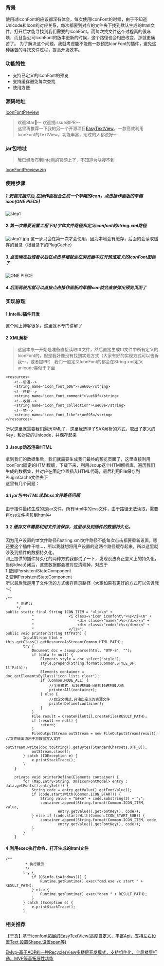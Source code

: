 ### 背景
使用过IconFont的应该都深有体会，每次使用IconFont的时候，由于不知道Unicode和Icon的对应关系，每次都要到对应的文件夹下找到默认生成的html文件，打开后才能寻找到我们需要的IconFont。而每次找文件这个过程真的很麻烦，而且当公司IconFont的版本更新的时候，这个路径也会相应改变，那就更痛苦了。
为了解决这个问题，我就考虑能不能做一款预览IconFont的插件，避免这种痛苦的寻找文件过程，提高开发效率。
### 功能特性
* 支持已定义的IconFont的预览  
* 支持缓存避免每次查找  
* 使用方便
### 源码地址
[IconFontPreview](https://github.com/DrownCoder/IconFontPreview)
>欢迎Star👏～
>欢迎提issue和PR～  
这里再推荐一下我的另一个开源项目[EasyTextView](https://github.com/DrownCoder/EasyTextView)，一款高效利用IconFont的TextView，功能丰富，用过的人都说好～
### jar包地址
>我已经发布到Intellij的官网上了，不知道为啥搜不到

[IconFontPreview.zip](https://github.com/DrownCoder/IconFontPreview/blob/master/IconFontPreview.zip)
### 使用步骤
##### 1.安装完插件后,在操作面板会生成一个草帽的Icon，点击操作面版的草帽icon(ONE PIECE)
![step1](https://upload-images.jianshu.io/upload_images/7866586-94afdf6f1cc117ae.png?imageMogr2/auto-orient/strip%7CimageView2/2/w/1240)
##### 2.第一次需要设置工程下ttf字体文件路径和定义iconfont的string.xml路径
![step2.jpg](https://upload-images.jianshu.io/upload_images/7866586-0ba179c2588835f6.jpg?imageMogr2/auto-orient/strip%7CimageView2/2/w/1240)
这一步只会在第一次才会使用，因为本地会有缓存，后面的会读取缓存的目录（根目录下的PlugCache）
##### 3.点击确定后或者以后在点击草帽就会在浏览器中打开预览定义的IconFont图标了
![ONE PIECE](https://upload-images.jianshu.io/upload_images/7866586-b58b9e8dd4578db1.png?imageMogr2/auto-orient/strip%7CimageView2/2/w/1240)
##### 4.后面再使用就可以直接点击操作面板的草帽Icon就会直接弹出预览页面了
### 实现原理
#### 1.IntelliJ插件开发
这个网上博客很多，这里就不专门讲解了
#### 2.XML解析
>这里本来一开始是准备直接读取ttf文件，然后直接生成ttf文件中所有定义的IconFont的，但是我好像没有找到实现方式（大家有好的实现方式可以告诉我～，或者提PR）
我们一般定义IconFont的都会在String.xml定义unicode类似于下面
```
<resources>
    <!--后退-->
    <string name="icon_font_606">\ue606</string>
    <!--评论-->
    <string name="icon_font_comment">\ue68f</string>
    <!--收藏-->
    <string name="icon_font_collection">\ue68e</string>
    <!--赞-->
    <string name="icon_font_like">\ue695</string>
</resources>
```
所以这里就需要我们遍历XML了，这里我选择了SAX解析的方式，取出了定义的Key，和对应的Unicode，并保存起来
#### 3.Jsoup动态渲染HTML
拿到我们的数据集后，我们就需要生成我们最终的预览页面了，这里直接利用IconFont固定的HTMl模版，下载下来，利用Jsoup这个HTMl解析库，遍历我们生成的数据集，并对应在固定位置插入HTML代码，最后利用File保存到PluginCache文件夹下  
这里有几个问题：
##### 3.1 jar包中HTML读取css文件路径问题
由于插件最终生成的是jar文件，所有html中的css文件，由于路径无法读取，需要将css文件拷贝到html中
##### 3.2 缓存文件需要利用文件流保存，这里涉及到插件的数据持久化。
因为用户设置的ttf文件路径和string.xml文件路径不能每次点击都要重新设置，哪还要这个插件干啥...，所以我就想将用户设置的这两个路径缓存起来，所以这里就涉及到插件的数据持久化。  
网上提供的插件持久化的两种方式我都试了一下，发现没法真正意义上的持久化，当你idea关闭后，这些数据都会被对应清理掉，对应于  
1.使用PersistentStateComponent  
2.使用PersistentStateComponent  
所以最后我是用了文件流的方式缓存目录路径（大家如果有更好的方式可以告诉我～）
```
/**
     * 创建li
     */
public static final String ICON_ITEM = "<li>\n" +
            "                <i class=\"icon iconfont\">%s</i>\n" +
            "                    <div class=\"name\">%s</div>\n" +
            "                    <div class=\"code\">%s</div>\n" +
            "                </li>";
public void printer(String ttfPath) {
        InputStream html = this.getClass().getResourceAsStream(Common.HTML_PATH);
        try {
            Document doc = Jsoup.parse(html, "UTF-8", "");
            if (data != null) {
                Elements style = doc.select("style");
                style.prepend(String.format(Common.STYLE_DF, ttfPath));
                Elements container = doc.getElementsByClass("icon_lists clear");
                if (Common.MODE_ALL) {
                    //全量模式，从16进制最小值到16进制最大值
                    printerAll(container);
                } else {
                    //自定义模式,只输出定义的资源文件
                    printerDefine(container);
                }
            }
            File result = CreateFileUtil.createFile(RESULT_PATH);
            if (result == null) {
                return;
            }
            FileOutputStream outStream = new FileOutputStream(result);    //文件输出流用于将数据写入文件
            outStream.write(doc.toString().getBytes(StandardCharsets.UTF_8));
            outStream.close();
        } catch (IOException e) {
            e.printStackTrace();
        }
    }

    private void printerDefine(Elements container) {
        for (Map.Entry<String, XmlIconFontModel> entry : data.getFonts().entrySet()) {
            String code = entry.getValue().getFontValue();
            if (code.startsWith(Common.ICON_START)) {
                String value = "&#xe" + code.substring(3) + ";";
                container.append(String.format(Common.ICON_ITEM, value,
                        entry.getValue().getFontKey(), code));
            } else if (code.startsWith(Common.ICON_START_SUB)) {
                container.append(String.format(Common.ICON_ITEM, code,
                        entry.getValue().getFontKey(), code));
            }
        }
    }
```

#### 4.利用exec执行命令，打开生成的html文件

```
/**
         * 执行展示
         */
        try {
            if (OSinfo.isWindows()) {
                Runtime.getRuntime().exec("cmd.exe /c start " + RESULT_PATH);
            } else {
                Runtime.getRuntime().exec("open " + RESULT_PATH);
            }
        } catch (Exception e) {
            e.printStackTrace();
        }
```

### 相关推荐
[【干货】基于iconfont拓展的EasyTextView(高度自定义，丰富Api，支持左右设置Text,设置Shape,设置span等)](https://www.jianshu.com/p/7669557b9181)
  
[EMvp-基于AOP的一种RecyclerView多楼层开发模式，支持组件化，全局楼层打通，MVP等高拓展性功能](https://www.jianshu.com/p/f45e4bcb8d92)
